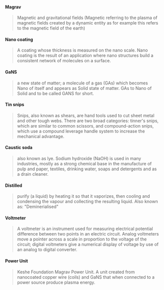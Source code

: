 #### Magrav
> Magnetic and gravitational fields (Magnetic referring to the plasma of magnetic fields created by a dynamic entity as for example this refers to the magnetic field of the earth)

#### Nano coating
> A coating whose thickness is measured on the nano scale.  Nano coating is the result of an application where nano structures build a consistent network of molecules on a surface. 

#### GaNS
> a new state of matter; a molecule of a gas (GAs) which becomes Nano of itself and appears as Solid state of matter. GAs to Nano of Solid and to be called GANS for short.

#### Tin snips
> Snips, also known as shears, are hand tools used to cut sheet metal and other tough webs. There are two broad categories: tinner's snips, which are similar to common scissors, and compound-action snips, which use a compound leverage handle system to increase the mechanical advantage.

#### Caustic soda
> also known as lye. Sodium hydroxide (NaOH) is used in many industries, mostly as a strong chemical base in the manufacture of pulp and paper, textiles, drinking water, soaps and detergents and as a drain cleaner.

#### Distilled
> purify (a liquid) by heating it so that it vaporizes, then cooling and condensing the vapour and collecting the resulting liquid.  Also known as: "Deminerialised"

#### Voltmeter
> A voltmeter is an instrument used for measuring electrical potential difference between two points in an electric circuit. Analog voltmeters move a pointer across a scale in proportion to the voltage of the circuit; digital voltmeters give a numerical display of voltage by use of an analog to digital converter.

#### Power Unit
> Keshe Foundation Magrav Power Unit.  A unit created from nanocoated copper wire (coils) and GaNS that when connected to a power source produce plasma energy.
